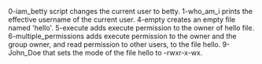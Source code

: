 0-iam_betty script changes the current user to betty.
1-who_am_i prints the effective username of the current user.
4-empty creates an empty file named 'hello'.
5-execute adds execute permission to the owner of hello file.
6-multiple_permissions adds execute permission to the owner and the group owner, and read permission to other users, to the file hello.
9-John_Doe that sets the mode of the file hello to -rwxr-x-wx.
